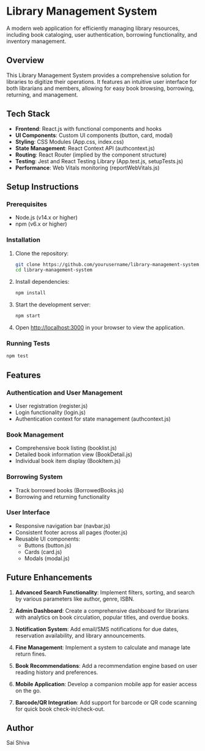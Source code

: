 # Library Management System

A modern web application for efficiently managing library resources, including book cataloging, user authentication, borrowing functionality, and inventory management.

## Overview

This Library Management System provides a comprehensive solution for libraries to digitize their operations. It features an intuitive user interface for both librarians and members, allowing for easy book browsing, borrowing, returning, and management.

## Tech Stack

- **Frontend**: React.js with functional components and hooks
- **UI Components**: Custom UI components (button, card, modal)
- **Styling**: CSS Modules (App.css, index.css)
- **State Management**: React Context API (authcontext.js)
- **Routing**: React Router (implied by the component structure)
- **Testing**: Jest and React Testing Library (App.test.js, setupTests.js)
- **Performance**: Web Vitals monitoring (reportWebVitals.js)

## Setup Instructions

### Prerequisites
- Node.js (v14.x or higher)
- npm (v6.x or higher)

### Installation

1. Clone the repository:
   ```bash
   git clone https://github.com/yourusername/library-management-system.git
   cd library-management-system
   ```

2. Install dependencies:
   ```bash
   npm install
   ```

3. Start the development server:
   ```bash
   npm start
   ```

4. Open [http://localhost:3000](http://localhost:3000) in your browser to view the application.

### Running Tests

```bash
npm test
```

## Features

### Authentication and User Management
- User registration (register.js)
- Login functionality (login.js)
- Authentication context for state management (authcontext.js)

### Book Management
- Comprehensive book listing (booklist.js)
- Detailed book information view (BookDetail.js)
- Individual book item display (BookItem.js)

### Borrowing System
- Track borrowed books (BorrowedBooks.js)
- Borrowing and returning functionality

### User Interface
- Responsive navigation bar (navbar.js)
- Consistent footer across all pages (footer.js)
- Reusable UI components:
  - Buttons (button.js)
  - Cards (card.js)
  - Modals (modal.js)

## Future Enhancements

1. **Advanced Search Functionality**: Implement filters, sorting, and search by various parameters like author, genre, ISBN.

2. **Admin Dashboard**: Create a comprehensive dashboard for librarians with analytics on book circulation, popular titles, and overdue books.

3. **Notification System**: Add email/SMS notifications for due dates, reservation availability, and library announcements.

4. **Fine Management**: Implement a system to calculate and manage late return fines.

5. **Book Recommendations**: Add a recommendation engine based on user reading history and preferences.

6. **Mobile Application**: Develop a companion mobile app for easier access on the go.

7. **Barcode/QR Integration**: Add support for barcode or QR code scanning for quick book check-in/check-out.

## Author

Sai Shiva
